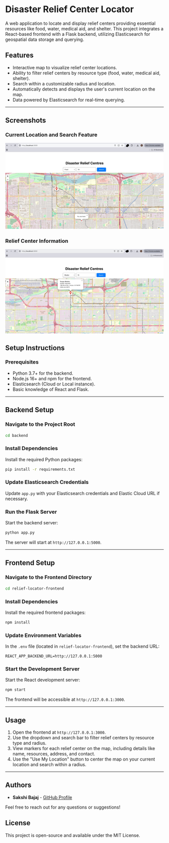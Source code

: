 # Disaster Relief Center Locator

A web application to locate and display relief centers providing essential resources like food, water, medical aid, and shelter. This project integrates a React-based frontend with a Flask backend, utilizing Elasticsearch for geospatial data storage and querying.

## Features

- Interactive map to visualize relief center locations.
- Ability to filter relief centers by resource type (food, water, medical aid, shelter).
- Search within a customizable radius and location.
- Automatically detects and displays the user's current location on the map.
- Data powered by Elasticsearch for real-time querying.

---
## Screenshots
### Current Location and Search Feature
![Current Location and Search Feature](ss1.jpg)

### Relief Center Information
![Relief Center Information](ss2.jpg)




## Setup Instructions

### Prerequisites

- Python 3.7+ for the backend.
- Node.js 16+ and npm for the frontend.
- Elasticsearch (Cloud or Local instance).
- Basic knowledge of React and Flask.

---

## Backend Setup

### Navigate to the Project Root

```bash
cd backend
```

### Install Dependencies

Install the required Python packages:

```bash
pip install -r requirements.txt
```

### Update Elasticsearch Credentials

Update `app.py` with your Elasticsearch credentials and Elastic Cloud URL if necessary.

### Run the Flask Server

Start the backend server:

```bash
python app.py
```

The server will start at `http://127.0.0.1:5000`.

---

## Frontend Setup

### Navigate to the Frontend Directory

```bash
cd relief-locator-frontend
```

### Install Dependencies

Install the required frontend packages:

```bash
npm install
```

### Update Environment Variables

In the `.env` file (located in `relief-locator-frontend`), set the backend URL:

```env
REACT_APP_BACKEND_URL=http://127.0.0.1:5000
```

### Start the Development Server

Start the React development server:

```bash
npm start
```

The frontend will be accessible at `http://127.0.0.1:3000`.

---

## Usage

1. Open the frontend at `http://127.0.0.1:3000`.
2. Use the dropdown and search bar to filter relief centers by resource type and radius.
3. View markers for each relief center on the map, including details like name, resources, address, and contact.
4. Use the "Use My Location" button to center the map on your current location and search within a radius.

---

## Authors

- **Sakshi Bajaj** - [GitHub Profile](https://github.com/skshbjj)

Feel free to reach out for any questions or suggestions!


## License

This project is open-source and available under the MIT License.
